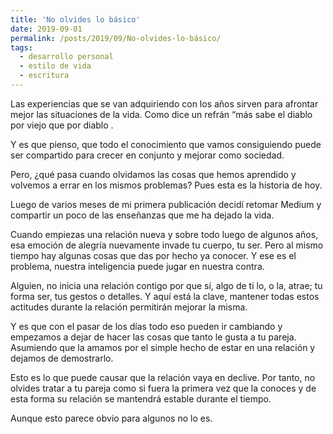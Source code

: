 ```yaml
---
title: 'No olvides lo básico'
date: 2019-09-01
permalink: /posts/2019/09/No-olvides-lo-básico/
tags:
  - desarrollo personal
  - estilo de vida
  - escritura
---
```


Las experiencias que se van adquiriendo con los años sirven para afrontar mejor las situaciones de la vida. Como dice un refrán “más sabe el diablo por viejo que por diablo .

Y es que pienso, que todo el conocimiento que vamos consiguiendo puede ser compartido para crecer en conjunto y mejorar como sociedad.

Pero, ¿qué pasa cuando olvidamos las cosas que hemos aprendido y volvemos a errar en los mismos problemas? Pues esta es la historia de hoy.

Luego de varios meses de mi primera publicación decidí retomar Medium y compartir un poco de las enseñanzas que me ha dejado la vida.

Cuando empiezas una relación nueva y sobre todo luego de algunos años, esa emoción de alegría nuevamente invade tu cuerpo, tu ser. Pero al mismo tiempo hay algunas cosas que das por hecho ya conocer. Y ese es el problema, nuestra inteligencia puede jugar en nuestra contra.

Alguien, no inicia una relación contigo por que sí, algo de ti lo, o la, atrae; tu forma ser, tus gestos o detalles. Y aquí está la clave, mantener todas estos actitudes durante la relación permitirán mejorar la misma.

Y es que con el pasar de los días todo eso pueden ir cambiando y empezamos a dejar de hacer las cosas que tanto le gusta a tu pareja. Asumiendo que la amamos por el simple hecho de estar en una relación y dejamos de demostrarlo.

Esto es lo que puede causar que la relación vaya en declive. Por tanto, no olvides tratar a tu pareja como si fuera la primera vez que la conoces y de esta forma su relación se mantendrá estable durante el tiempo.

Aunque esto parece obvio para algunos no lo es.



<!-- ======

You can have many headings

======

Aren't headings cool?
------ -->